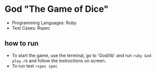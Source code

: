 # God "The Game of Dice"

* Programming Languages: Ruby
* Test Cases: Rspec

## how to run

  * To start the game, use the terminal, go to 'God/lib' and run  ```ruby God-play.rb``` and follow the instructions on screen.
  * To run test ```rspec spec```
